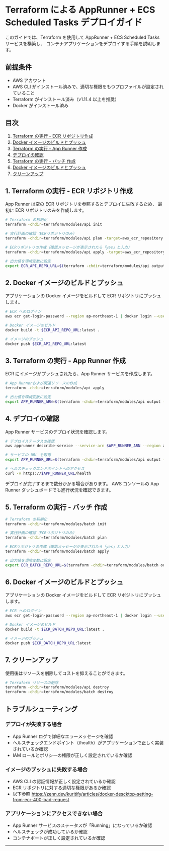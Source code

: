 # Terraform による AppRunner + ECS Scheduled Tasks デプロイガイド

このガイドでは、Terraform を使用して AppRunner + ECS Scheduled Tasks サービスを構築し、
コンテナアプリケーションをデプロイする手順を説明します。

## 前提条件

- AWS アカウント
- AWS CLI がインストール済みで、適切な権限をもつプロファイルが設定されていること
- Terraform がインストール済み（v1.11.4 以上を推奨）
- Docker がインストール済み

## 目次

1. [Terraform の実行 - ECR リポジトリ作成](#1-terraform-の実行---ecrリポジトリ作成)
2. [Docker イメージのビルドとプッシュ](#2-docker-イメージのビルドとプッシュ)
3. [Terraform の実行 - App Runner 作成](#3-terraform-の実行---app-runner作成)
4. [デプロイの確認](#4-デプロイの確認)
5. [Terraform の実行 - バッチ 作成](#5-terraform-の実行---バッチ作成)
6. [Docker イメージのビルドとプッシュ](#6-docker-イメージのビルドとプッシュ)
7. [クリーンアップ](#7-クリーンアップ)

## 1. Terraform の実行 - ECR リポジトリ作成

App Runner は空の ECR リポジトリを参照するとデプロイに失敗するため、
最初に ECR リポジトリのみを作成します。

```bash
# Terraform の初期化
terraform -chdir=terraform/modules/api init

# 実行計画の確認（ECRリポジトリのみ）
terraform -chdir=terraform/modules/api plan -target=aws_ecr_repository.api_repo

# ECRリポジトリの作成（確認メッセージが表示されたら「yes」と入力）
terraform -chdir=terraform/modules/api apply -target=aws_ecr_repository.api_repo

# 出力値を環境変数に設定
export ECR_API_REPO_URL=$(terraform -chdir=terraform/modules/api output -raw ecr_repository_url)
```

## 2. Docker イメージのビルドとプッシュ

アプリケーションの Docker イメージをビルドして ECR リポジトリにプッシュします。

```bash
# ECR へのログイン
aws ecr get-login-password --region ap-northeast-1 | docker login --username AWS --password-stdin $ECR_API_REPO_URL

# Docker イメージのビルド
docker build -t $ECR_API_REPO_URL:latest .

# イメージのプッシュ
docker push $ECR_API_REPO_URL:latest
```

## 3. Terraform の実行 - App Runner 作成

ECR にイメージがプッシュされたら、App Runner サービスを作成します。

```bash
# App Runnerおよび関連リソースの作成
terraform -chdir=terraform/modules/api apply

# 出力値を環境変数に設定
export APP_RUNNER_ARN=$(terraform -chdir=terraform/modules/api output -raw app_runner_service_arn)
```

## 4. デプロイの確認

App Runner サービスのデプロイ状況を確認します。

```bash
# デプロイステータスの確認
aws apprunner describe-service --service-arn $APP_RUNNER_ARN --region ap-northeast-1

# サービスの URL を取得
export APP_RUNNER_URL=$(terraform -chdir=terraform/modules/api output -raw app_runner_service_url)

# ヘルスチェックエンドポイントへのアクセス
curl -v https://$APP_RUNNER_URL/health
```

デプロイが完了するまで数分かかる場合があります。
AWS コンソールの App Runner ダッシュボードでも進行状況を確認できます。

## 5. Terraform の実行 - バッチ 作成

```bash
# Terraform の初期化
terraform -chdir=terraform/modules/batch init

# 実行計画の確認（ECRリポジトリのみ）
terraform -chdir=terraform/modules/batch plan

# ECRリポジトリの作成（確認メッセージが表示されたら「yes」と入力）
terraform -chdir=terraform/modules/batch apply

# 出力値を環境変数に設定
export ECR_BATCH_REPO_URL=$(terraform -chdir=terraform/modules/batch output -raw ecr_repository_url)
```

## 6. Docker イメージのビルドとプッシュ

アプリケーションの Docker イメージをビルドして ECR リポジトリにプッシュします。

```bash
# ECR へのログイン
aws ecr get-login-password --region ap-northeast-1 | docker login --username AWS --password-stdin $ECR_BATCH_REPO_URL

# Docker イメージのビルド
docker build -t $ECR_BATCH_REPO_URL:latest .

# イメージのプッシュ
docker push $ECR_BATCH_REPO_URL:latest
```

## 7. クリーンアップ

使用後はリソースを削除してコストを抑えることができます。

```bash
# Terraform リソースの削除
terraform -chdir=terraform/modules/api destroy
terraform -chdir=terraform/modules/batch destroy
```

## トラブルシューティング

### デプロイが失敗する場合

- App Runner ログで詳細なエラーメッセージを確認
- ヘルスチェックエンドポイント（/health）がアプリケーションで正しく実装されているか確認
- IAM ロールとポリシーの権限が正しく設定されているか確認

### イメージのプッシュに失敗する場合

- AWS CLI の認証情報が正しく設定されているか確認
- ECR リポジトリに対する適切な権限があるか確認
- 以下参照
  https://zenn.dev/kuritify/articles/docker-descktop-setting-from-ecr-400-bad-request

### アプリケーションにアクセスできない場合

- App Runner サービスのステータスが「Running」になっているか確認
- ヘルスチェックが成功しているか確認
- コンテナポートが正しく設定されているか確認

---
